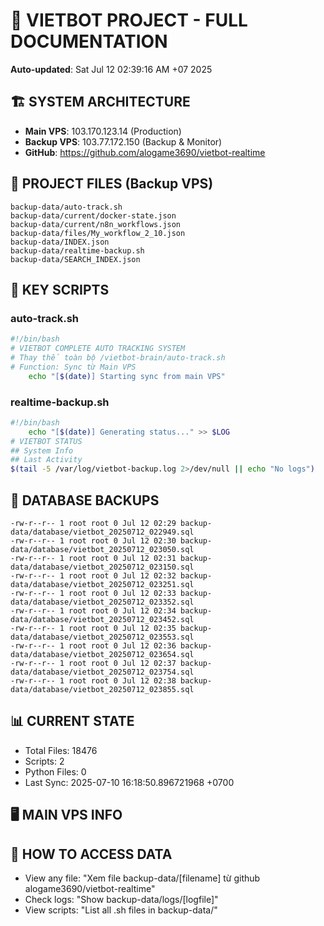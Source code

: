 # 🤖 VIETBOT PROJECT - FULL DOCUMENTATION
**Auto-updated**: Sat Jul 12 02:39:16 AM +07 2025

## 🏗️ SYSTEM ARCHITECTURE
- **Main VPS**: 103.170.123.14 (Production)
- **Backup VPS**: 103.77.172.150 (Backup & Monitor)
- **GitHub**: https://github.com/alogame3690/vietbot-realtime

## 📁 PROJECT FILES (Backup VPS)
```
backup-data/auto-track.sh
backup-data/current/docker-state.json
backup-data/current/n8n_workflows.json
backup-data/files/My_workflow_2_10.json
backup-data/INDEX.json
backup-data/realtime-backup.sh
backup-data/SEARCH_INDEX.json
```

## 🔧 KEY SCRIPTS
### auto-track.sh
```bash
#!/bin/bash
# VIETBOT COMPLETE AUTO TRACKING SYSTEM
# Thay thế toàn bộ /vietbot-brain/auto-track.sh
# Function: Sync từ Main VPS
    echo "[$(date)] Starting sync from main VPS"
```
### realtime-backup.sh
```bash
#!/bin/bash
    echo "[$(date)] Generating status..." >> $LOG
# VIETBOT STATUS
## System Info
## Last Activity
$(tail -5 /var/log/vietbot-backup.log 2>/dev/null || echo "No logs")
```

## 💾 DATABASE BACKUPS
```
-rw-r--r-- 1 root root 0 Jul 12 02:29 backup-data/database/vietbot_20250712_022949.sql
-rw-r--r-- 1 root root 0 Jul 12 02:30 backup-data/database/vietbot_20250712_023050.sql
-rw-r--r-- 1 root root 0 Jul 12 02:31 backup-data/database/vietbot_20250712_023150.sql
-rw-r--r-- 1 root root 0 Jul 12 02:32 backup-data/database/vietbot_20250712_023251.sql
-rw-r--r-- 1 root root 0 Jul 12 02:33 backup-data/database/vietbot_20250712_023352.sql
-rw-r--r-- 1 root root 0 Jul 12 02:34 backup-data/database/vietbot_20250712_023452.sql
-rw-r--r-- 1 root root 0 Jul 12 02:35 backup-data/database/vietbot_20250712_023553.sql
-rw-r--r-- 1 root root 0 Jul 12 02:36 backup-data/database/vietbot_20250712_023654.sql
-rw-r--r-- 1 root root 0 Jul 12 02:37 backup-data/database/vietbot_20250712_023754.sql
-rw-r--r-- 1 root root 0 Jul 12 02:38 backup-data/database/vietbot_20250712_023855.sql
```

## 📊 CURRENT STATE
- Total Files: 18476
- Scripts: 2
- Python Files: 0
- Last Sync: 2025-07-10 16:18:50.896721968 +0700

## 🖥️ MAIN VPS INFO


## 🚨 HOW TO ACCESS DATA
- View any file: "Xem file backup-data/[filename] từ github alogame3690/vietbot-realtime"
- Check logs: "Show backup-data/logs/[logfile]"
- View scripts: "List all .sh files in backup-data/"
